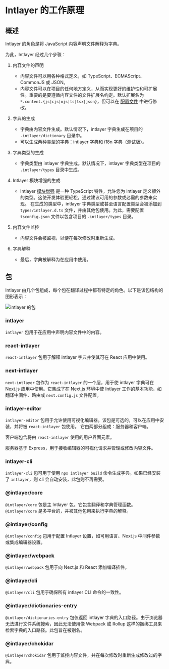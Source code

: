 # Intlayer 的工作原理

## 概述

Intlayer 的角色是将 JavaScript 内容声明文件解释为字典。

为此，Intlayer 经过几个步骤：

1. 内容文件的声明

   - 内容文件可以用各种格式定义，如 TypeScript、ECMAScript、CommonJS 或 JSON。
   - 内容文件可以在项目的任何地方定义，从而实现更好的维护性和可扩展性。重要的是要遵循内容文件的文件扩展名约定。默认扩展名为 `*.content.{js|cjs|mjs|ts|tsx|json}`，但可以在 [配置文件](https://github.com/aymericzip/intlayer/blob/main/docs/zh/configuration.md) 中进行修改。

2. 字典的生成

   - 字典由内容文件生成。默认情况下，intlayer 字典生成在项目的 `.intlayer/dictionary` 目录中。
   - 可以生成两种类型的字典：intlayer 字典和 i18n 字典（测试版）。

3. 字典类型的生成

   - 字典类型由 intlayer 字典生成。默认情况下，intlayer 字典类型在项目的 `.intlayer/types` 目录中生成。

4. Intlayer 模块增强的生成

   - Intlayer [模块增强](https://www.typescriptlang.org/docs/handbook/declaration-merging.html) 是一种 TypeScript 特性，允许您为 Intlayer 定义额外的类型。这使开发体验更轻松，通过建议可用的参数或必需的参数来实现。
     在生成的类型中，intlayer 字典类型或甚至语言配置类型会被添加到 `types/intlayer.d.ts` 文件，并由其他包使用。为此，需要配置 `tsconfig.json` 文件以包含项目的 `.intlayer/types` 目录。

5. 内容文件监控

   - 内容文件会被监视，以便在每次修改时重新生成。

6. 字典解释
   - 最后，字典被解释为在应用中使用。

## 包

Intlayer 由几个包组成，每个包在翻译过程中都有特定的角色。以下是该包结构的图形表示：

![intlayer 的包](https://github.com/aymericzip/intlayer/blob/main/docs/assets/packages_dependency_graph.svg)

### intlayer

`intlayer` 包用于在应用中声明内容文件中的内容。

### react-intlayer

`react-intlayer` 包用于解释 intlayer 字典并使其可在 React 应用中使用。

### next-intlayer

`next-intlayer` 包作为 `react-intlayer` 的一个层，用于使 intlayer 字典可在 Next.js 应用中使用。它集成了在 Next.js 环境中使 Intlayer 工作的基本功能，如翻译中间件、路由或 `next.config.js` 文件配置。

### intlayer-editor

`intlayer-editor` 包用于允许使用可视化编辑器。该包是可选的，可以在应用中安装，并将被 `react-intlayer` 包使用。
它由两部分组成：服务器和客户端。

客户端包含将由 `react-intlayer` 使用的用户界面元素。

服务器基于 Express，用于接收编辑器的可视化请求并管理或修改内容文件。

### intlayer-cli

`intlayer-cli` 包可用于使用 `npx intlayer build` 命令生成字典。如果已经安装了 `intlayer`，则 cli 会自动安装，此包则不再需要。

### @intlayer/core

`@intlayer/core` 包是主 Intlayer 包。它包含翻译和字典管理函数。`@intlayer/core` 是多平台的，并被其他包用来执行字典的解释。

### @intlayer/config

`@intlayer/config` 包用于配置 Intlayer 设置，如可用语言、Next.js 中间件参数或集成编辑器设置。

### @intlayer/webpack

`@intlayer/webpack` 包用于向 Next.js 和 React 添加编译插件。

### @intlayer/cli

`@intlayer/cli` 包用于确保所有 intlayer CLI 命令的一致性。

### @intlayer/dictionaries-entry

`@intlayer/dictionaries-entry` 包仅返回 intlayer 字典的入口路径。由于浏览器无法进行文件系统搜索，因此无法使用像 Webpack 或 Rollup 这样的捆绑工具来检索字典的入口路径。此包旨在被别名。

### @intlayer/chokidar

`@intlayer/chokidar` 包用于监控内容文件，并在每次修改时重新生成修改过的字典。
